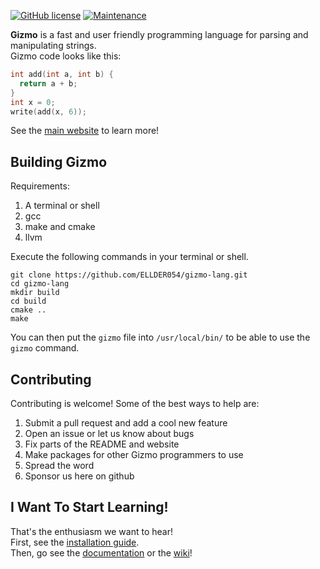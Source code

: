 [![GitHub license](https://img.shields.io/github/license/ELLDER054/gizmo-lang.svg)](https://github.com/ELLDER054/gizmo-lang/blob/master/LICENSE)
[![Maintenance](https://img.shields.io/badge/Maintained%3F-yes-green.svg)](https://GitHub.com/ELLDER054/gizmo-lang/graphs/commit-activity)

**Gizmo** is a fast and user friendly programming language for parsing and manipulating strings.  
Gizmo code looks like this:  
```cpp
int add(int a, int b) {
  return a + b;
}
int x = 0;
write(add(x, 6));
```

See the [main website](http://www.gizmolang.org) to learn more!

## Building Gizmo

Requirements:
1. A terminal or shell
2. gcc
3. make and cmake
4. llvm

Execute the following commands in your terminal or shell.

```shell
git clone https://github.com/ELLDER054/gizmo-lang.git
cd gizmo-lang
mkdir build
cd build
cmake ..
make
```

You can then put the `gizmo` file into `/usr/local/bin/` to be able to use the `gizmo` command.

## Contributing
Contributing is welcome! Some of the best ways to help are:

1. Submit a pull request and add a cool new feature
2. Open an issue or let us know about bugs
3. Fix parts of the README and website
4. Make packages for other Gizmo programmers to use
5. Spread the word
6. Sponsor us here on github

## I Want To Start Learning!
That's the enthusiasm we want to hear!  
First, see the [installation guide](http://www.gizmolang.org/install.html).  
Then, go see the [documentation](http//www.gizmolang.org/docs.html) or the [wiki](https://github.com/ELLDER054/gizmo-lang/wiki)!
